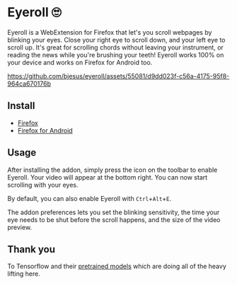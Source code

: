 # Eyeroll 🙄

Eyeroll is a WebExtension for Firefox that let's you scroll webpages by blinking your eyes. Close your right eye to scroll down, and your left eye to scroll up. It's great for scrolling chords without leaving your instrument, or reading the news while you're brushing your teeth! Eyeroll works 100% on your device and works on Firefox for Android too.

https://github.com/bjesus/eyeroll/assets/55081/d9dd023f-c56a-4175-95f8-964ca670176b

## Install

- [Firefox](https://addons.mozilla.org/en-US/firefox/addon/eyeroll/)
- [Firefox for Android](https://addons.mozilla.org/en-US/android/addon/eyeroll/)

## Usage

After installing the addon, simply press the icon on the toolbar to enable Eyeroll. Your video will appear at the bottom right. You can now start scrolling with your eyes.

By default, you can also enable Eyeroll with `Ctrl`+`Alt`+`E`.

The addon preferences lets you set the blinking sensitivity, the time your eye needs to be shut before the scroll happens, and the size of the video preview.

## Thank you

To Tensorflow and their [pretrained models](https://github.com/tensorflow/tfjs-models) which are doing all of the heavy lifting here.
